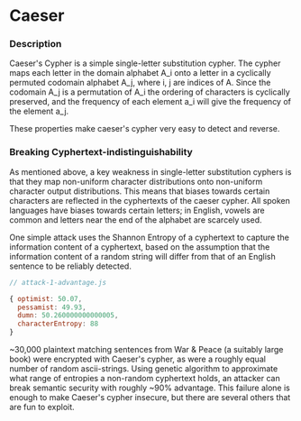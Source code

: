 
Caeser
=================================================================

### Description

Caeser's Cypher is a simple single-letter substitution cypher. The cypher maps each letter in the domain alphabet A_i
onto a letter in a cyclically permuted codomain alphabet A_j, where i, j are indices of A. Since the codomain A_j is a
permutation of A_i the ordering of characters is cyclically preserved, and the frequency of each element a_i  will give
the frequency of the element a_j.

These properties make caeser's cypher very easy to detect and reverse.

### Breaking Cyphertext-indistinguishability

As mentioned above, a key weakness in single-letter substitution cyphers is that they map non-uniform character distributions
onto non-uniform character output distributions. This means that biases towards certain characters are reflected in the
cyphertexts of the caeser cypher. All spoken languages have biases towards certain letters; in English, vowels are common and
letters near the end of the alphabet are scarcely used.

One simple attack uses the Shannon Entropy of a cyphertext to capture the information content of a cyphertext, based on the
assumption that the information content of a random string will differ from that of an English sentence to be reliably detected.

```js
// attack-1-advantage.js

{ optimist: 50.07,
  pessamist: 49.93,
  dumn: 50.260000000000005,
  characterEntropy: 88
}
```

~30,000 plaintext matching sentences from War & Peace (a suitably large book) were encrypted with Caeser's cypher, as were a
roughly equal number of random ascii-strings. Using genetic algorithm to approximate what range of entropies a non-random
cyphertext holds, an attacker can break semantic security with roughly ~90% advantage. This failure alone is enough to make Caeser's
cypher insecure, but there are several others that are fun to exploit.


